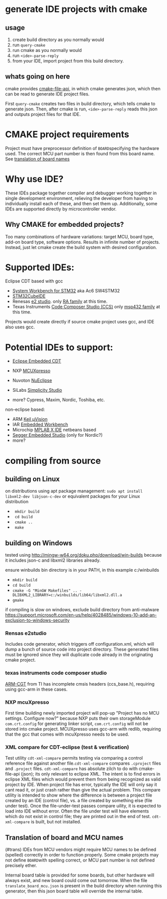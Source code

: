 # generate IDE projects with cmake

## usage
1. create build directory as you normally would
2. run ``query-cmake`` 
3. run cmake as you normally would
4. run ``<ide>-parse-reply``
5. from your IDE, import project from this build directory.

## whats going on here
cmake provides [cmake-file-api](https://cmake.org/cmake/help/latest/manual/cmake-file-api.7.html), in which cmake generates json, which then can be read to generate IDE project files.

First ``query-cmake`` creates two files in build directory, which tells cmake to generate json.  Then, after cmake is run, ``<ide>-parse-reply`` reads this json and outputs project files for that IDE.

# CMAKE project requirements
Project must have preprocessor definition of ``BOARD``specifying the hardware used.  The correct MCU part number is then found from this board name.   See [translation of board names](#trans)

# Why use IDE?
These IDEs package together compiler and debugger working together in single development environment, relieving the developer from having to individually install each of these, and then set them up.  Additionally, some IDEs are supported directly by microcontroller vendor.

## Why CMAKE for embedded projects?
Too many combinations of hardware variations: target MCU, board type, add-on board type, software options.  Results in infinite number of projects.  Instead, just let cmake create the build system with desired configuration.

# Supported IDEs:
Eclipse CDT based with gcc
* [System Workbench for STM32](https://www.openstm32.org/HomePage) aka Ac6 SW4STM32
* [STM32CubeIDE](https://www.st.com/en/development-tools/stm32cubeide.html)
* Renesas [e2 studio](https://www.renesas.com/us/en/products/software-tools/tools/ide/e2studio.html). only [RA family](https://www.renesas.com/us/en/products/microcontrollers-microprocessors/ra.html) at this time.
* Texas Instruments [Code Composer Studio (CCS)](https://www.ti.com/tool/CCSTUDIO)  only [msp432 family](https://www.ti.com/wireless-connectivity/overview.html) at this time.

Projects would create directly if source cmake project uses gcc, and IDE also uses gcc.

# Potential IDEs to support:
* [Eclipse Embedded CDT](https://projects.eclipse.org/projects/iot.embed-cdt/downloads)

* NXP [MCUXpresso](https://www.nxp.com/design/software/development-software/mcuxpresso-software-and-tools-/mcuxpresso-integrated-development-environment-ide:MCUXpresso-IDE)
* Nuvoton [NuEclipse](https://www.nuvoton.com/tool-and-software/software-development-tool/driver)
* SiLabs [Simplicity Studio](https://www.silabs.com/products/development-tools/software/simplicity-studio)
* more?  Cypress, Maxim, Nordic, Toshiba, etc.

non-eclipse based:
* ARM [Keil µVision](http://www2.keil.com/mdk5/uvision/)
* IAR [Embedded Workbench](https://www.iar.com/iar-embedded-workbench/)
* Microchip [MPLAB X IDE](https://www.microchip.com/mplab/mplab-x-ide) netbeans based
* [Segger Embedded Studio](https://www.segger.com/products/development-tools/embedded-studio) (only for Nordic?)
* more?


# compiling from source
## building on Linux
on distributions using apt package management:
``sudo apt install libxml2-dev libjson-c-dev``
or equivalent packages for your Linux distribution
* `` mkdir build``
* `` cd build``
* `` cmake ..``
* `` make``

## building on Windows
tested using http://mingw-w64.org/doku.php/download/win-builds
because it includes json-c and libxml2 libraries already. 

ensure winbuilds bin directory is in your PATH, in this example c:/winbuilds

* ``mkdir build``
* ``cd build``
* ``cmake -G "MinGW Makefiles" .. -DLIBXML2_LIBRARY=c:/winbuilds/lib64/libxml2.dll.a``
* ``gmake``

if compiling is slow on windows, exclude build directory from anti-malware https://support.microsoft.com/en-us/help/4028485/windows-10-add-an-exclusion-to-windows-security

### Rensas e2studio
Includes code generator, which triggers off configuration.xml, which will dump a bunch of source code into project directory.  These generated files must be ignored since they will duplicate code already in the originating cmake project.
### texas instruments code composer studio
[ARM-CGT](https://www.ti.com/tool/ARM-CGT) from TI has incomplete cmsis headers (ccs_base.h), requiring using gcc-arm in these cases.
### NXP mcuXpresso
First time building newly imported project will pop-up "Project has no MCU settings. Configure now?" because NXP puts their own storageModule ``com.crt.config`` for generating linker script, ``com.crt.config`` will not be stored into cmake project.  MCUXpresso uses gcc-arm with redlib, requiring that the gcc that comes with mcuXpresso needs to be used.

### XML compare for CDT-eclipse (test & verification)
Test utility ``cdt-xml-compare`` permits testing via comparing a control reference file against another file.``cdt-xml-compare`` compares ``.cproject`` files and ``.project`` files.  ``cdt-xml-compare`` has absolute zilch to do with cmake-file-api (json); its only relevant to eclipse XML.  The intent is to find errors in eclipse XML files which would prevent them from being recognized as valid project by IDE.  When project file has error, typically the IDE will only say it cant read it, or just crash rather than give the actual problem.  This compare utility is intended to show where the difference is between a project file created by an IDE (control file), vs. a file created by something else (file under test).  Once the file-under-test passes compare uility, it is expected to load into IDE without error.  Often the file under test will have elements which do not exist in control file; they are printed out in the end of test. ``cdt-xml-compare`` is built, but not installed.

## Translation of board and MCU names
(#trans)
IDEs from MCU vendors might require MCU names to be defined (spelled) correctly in order to function properly.  Some cmake projects may not define ``BOARD``with spelling correct, or MCU part number is not defined precisely ether.


Internal board table is provided for some boards, but other hardware will always exist, and new board could come out tomorrow.  When the file `` translate_board_mcu.json`` is present in the build directory when running this generator, then this json board table will override the internal table.   


